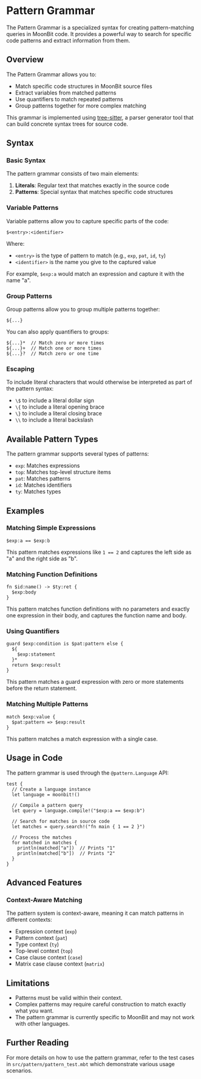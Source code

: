 # Pattern Grammar

The Pattern Grammar is a specialized syntax for creating pattern-matching
queries in MoonBit code. It provides a powerful way to search for specific code
patterns and extract information from them.

## Overview

The Pattern Grammar allows you to:

- Match specific code structures in MoonBit source files
- Extract variables from matched patterns
- Use quantifiers to match repeated patterns
- Group patterns together for more complex matching

This grammar is implemented using
[tree-sitter](https://tree-sitter.github.io/tree-sitter/), a parser generator
tool that can build concrete syntax trees for source code.

## Syntax

### Basic Syntax

The pattern grammar consists of two main elements:

1. **Literals**: Regular text that matches exactly in the source code
2. **Patterns**: Special syntax that matches specific code structures

### Variable Patterns

Variable patterns allow you to capture specific parts of the code:

```moonbit
$<entry>:<identifier>
```

Where:

- `<entry>` is the type of pattern to match (e.g., `exp`, `pat`, `id`, `ty`)
- `<identifier>` is the name you give to the captured value

For example, `$exp:a` would match an expression and capture it with the name
"a".

### Group Patterns

Group patterns allow you to group multiple patterns together:

```moonbit
${...}
```

You can also apply quantifiers to groups:

```moonbit
${...}*  // Match zero or more times
${...}+  // Match one or more times
${...}?  // Match zero or one time
```

### Escaping

To include literal characters that would otherwise be interpreted as part of the
pattern syntax:

- `\$` to include a literal dollar sign
- `\{` to include a literal opening brace
- `\}` to include a literal closing brace
- `\\` to include a literal backslash

## Available Pattern Types

The pattern grammar supports several types of patterns:

- `exp`: Matches expressions
- `top`: Matches top-level structure items
- `pat`: Matches patterns
- `id`: Matches identifiers
- `ty`: Matches types

## Examples

### Matching Simple Expressions

```moonbit
$exp:a == $exp:b
```

This pattern matches expressions like `1 == 2` and captures the left side as "a"
and the right side as "b".

### Matching Function Definitions

```moonbit
fn $id:name() -> $ty:ret {
  $exp:body
}
```

This pattern matches function definitions with no parameters and exactly one
expression in their body, and captures the function name and body.

### Using Quantifiers

```moonbit
guard $exp:condition is $pat:pattern else {
  ${
    $exp:statement
  }*
  return $exp:result
}
```

This pattern matches a guard expression with zero or more statements before the
return statement.

### Matching Multiple Patterns

```moonbit
match $exp:value {
  $pat:pattern => $exp:result
}
```

This pattern matches a match expression with a single case.

## Usage in Code

The pattern grammar is used through the `@pattern.Language` API:

```moonbit
test {
  // Create a language instance
  let language = moonbit!()

  // Compile a pattern query
  let query = language.compile!("$exp:a == $exp:b")

  // Search for matches in source code
  let matches = query.search!("fn main { 1 == 2 }")

  // Process the matches
  for matched in matches {
    println(matched["a"])  // Prints "1"
    println(matched["b"])  // Prints "2"
  }
}
```

## Advanced Features

### Context-Aware Matching

The pattern system is context-aware, meaning it can match patterns in different
contexts:

- Expression context (`exp`)
- Pattern context (`pat`)
- Type context (`ty`)
- Top-level context (`top`)
- Case clause context (`case`)
- Matrix case clause context (`matrix`)

## Limitations

- Patterns must be valid within their context.
- Complex patterns may require careful construction to match exactly what you
  want.
- The pattern grammar is currently specific to MoonBit and may not work with
  other languages.

## Further Reading

For more details on how to use the pattern grammar, refer to the test cases in
`src/pattern/pattern_test.mbt` which demonstrate various usage scenarios.
